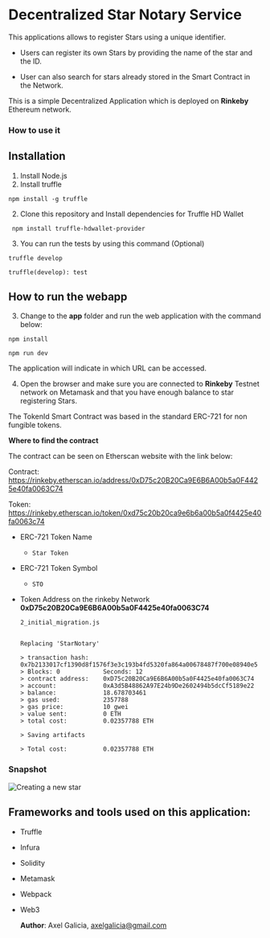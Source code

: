 # Decentralized Star Notary Service

This applications allows to register Stars using a unique identifier.

- Users can register its own Stars by providing the name of the star and the ID.

- User can also search for stars already stored in the Smart Contract in the Network.

This is a simple Decentralized Application which is deployed on **Rinkeby** Ethereum network.

### How to use it

## Installation

1) Install Node.js
2) Install truffle
```
npm install -g truffle
```
2) Clone this repository and Install dependencies for Truffle HD Wallet
  ```
   npm install truffle-hdwallet-provider
  ```
3) You can run the tests by using this command (Optional)
```
truffle develop
```
```
truffle(develop): test
```
## How to run the webapp

3) Change to the **app** folder and run the web application with the command below:

```
npm install
```
```
npm run dev
```

The application will indicate in which URL can be accessed.

4) Open the browser and make sure you are connected to **Rinkeby** Testnet network on Metamask and that you have enough balance to star registering Stars.

The TokenId Smart Contract was based in the standard ERC-721 for non fungible tokens.

**Where to find the contract**

The contract can be seen on Etherscan website with the link below:

Contract:
https://rinkeby.etherscan.io/address/0xD75c20B20Ca9E6B6A00b5a0F4425e40fa0063C74

Token:
https://rinkeby.etherscan.io/token/0xd75c20b20ca9e6b6a00b5a0f4425e40fa0063c74



- ERC-721 Token Name
    - ```Star Token```
- ERC-721 Token Symbol
    - ```STO```
- Token Address on the rinkeby Network
     **0xD75c20B20Ca9E6B6A00b5a0F4425e40fa0063C74**

     ```
     2_initial_migration.js


   Replacing 'StarNotary'
  
   > transaction hash:    0x7b2133017cf1390d8f1576f3e3c193b4fd5320fa864a00678487f700e08940e5
   > Blocks: 0            Seconds: 12
   > contract address:    0xD75c20B20Ca9E6B6A00b5a0F4425e40fa0063C74
   > account:             0xA3d5B48862A97E24b9De2602494b5dcCf5189e22
   > balance:             18.678703461
   > gas used:            2357788
   > gas price:           10 gwei
   > value sent:          0 ETH
   > total cost:          0.02357788 ETH

   > Saving artifacts
  
   > Total cost:          0.02357788 ETH

   ```


### Snapshot

![Creating a new star](https://github.com/axelgalicia/blockchain-notary-service/blob/master/images/screenshot1.jpg)

## Frameworks and tools used on this application:
    
- Truffle
- Infura
- Solidity
- Metamask
- Webpack
- Web3


    **Author**: Axel Galicia, axelgalicia@gmail.com